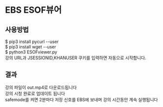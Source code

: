# EBS ESOF뷰어
## 사용방법
$ pip3 install pycurl --user  
$ pip3 install wget --user  
$ python3 ESOFviewer.py   
강의 URL과 JSESSIONID,KHANUSER 쿠키를 입력하면 자동으로 시작합니다.  
## 결과
강의 파일이 out.mp4로 다운로드됩니다   
강의 시청 완료로 업데이트 됩니다   
safemode를 켜면 2분마다 저장 신호를 EBS에 보내며 강의 시간동안 계속 실행됩니다
